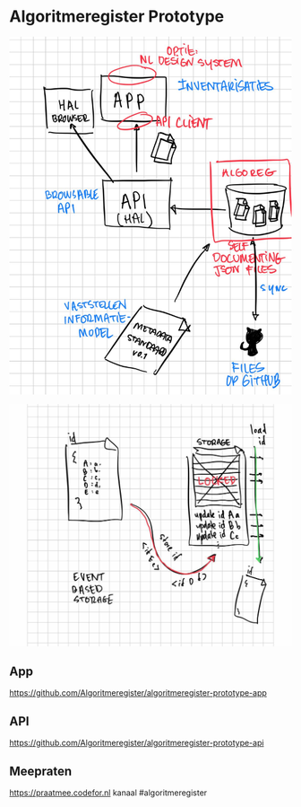 # Algoritmeregister Prototype

![Architectuurschets](https://raw.githubusercontent.com/Algoritmeregister/algoritmeregister-prototype/main/algoreg.jpeg)

![Events storage-schets](https://raw.githubusercontent.com/Algoritmeregister/algoritmeregister-prototype/main/eventsstorage.jpg)

## App

https://github.com/Algoritmeregister/algoritmeregister-prototype-app

## API

https://github.com/Algoritmeregister/algoritmeregister-prototype-api

## Meepraten

https://praatmee.codefor.nl kanaal #algoritmeregister
